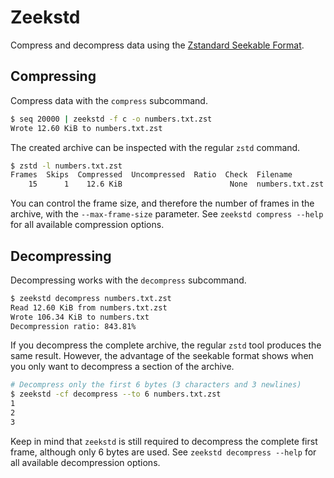 # Zeekstd

Compress and decompress data using the
[Zstandard Seekable Format](https://github.com/facebook/zstd/tree/dev/contrib/seekable_format).

## Compressing

Compress data with the `compress` subcommand.

```bash
$ seq 20000 | zeekstd -f c -o numbers.txt.zst
Wrote 12.60 KiB to numbers.txt.zst
```

The created archive can be inspected with the regular `zstd` command.

```bash
$ zstd -l numbers.txt.zst
Frames  Skips  Compressed  Uncompressed  Ratio  Check  Filename
    15      1    12.6 KiB                        None  numbers.txt.zst
```

You can control the frame size, and therefore the number of frames in the archive, with the
`--max-frame-size` parameter. See `zeekstd compress --help` for all available compression options.

## Decompressing

Decompressing works with the `decompress` subcommand.

```bash
$ zeekstd decompress numbers.txt.zst
Read 12.60 KiB from numbers.txt.zst
Wrote 106.34 KiB to numbers.txt
Decompression ratio: 843.81%
```

If you decompress the complete archive, the regular `zstd` tool produces the same result. However,
the advantage of the seekable format shows when you only want to decompress a section of the
archive.

```bash
# Decompress only the first 6 bytes (3 characters and 3 newlines)
$ zeekstd -cf decompress --to 6 numbers.txt.zst
1
2
3
```

Keep in mind that `zeekstd` is still required to decompress the complete first frame, although only
6 bytes are used. See `zeekstd decompress --help` for all available decompression options.
